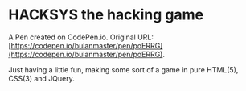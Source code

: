 # HACKSYS the hacking game

A Pen created on CodePen.io. Original URL: [https://codepen.io/bulanmaster/pen/poERRG](https://codepen.io/bulanmaster/pen/poERRG).

Just having a little fun, making some sort of a game in pure HTML(5), CSS(3) and JQuery.
